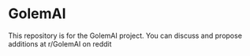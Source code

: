 # GolemAI
This repository is for the GolemAI project. You can discuss and propose additions at r/GolemAI on reddit
